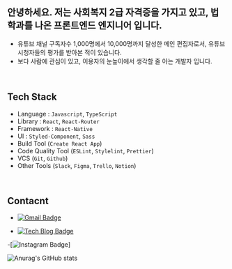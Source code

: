 ## 안녕하세요. 저는 사회복지 2급 자격증을 가지고 있고, 법학과를 나온 프론트엔드 엔지니어 입니다.

- 유튜브 채널 구독자수 1,000명에서 10,000명까지 달성한 메인 편집자로서, 유튜브 시청자들의 평가를 받아본 적이 있습니다.
- 보다 사람에 관심이 있고, 이용자의 눈높이에서 생각할 줄 아는 개발자 입니다.

<br/>

## Tech Stack 

- Language : `Javascript`,  `TypeScript`
- Library : `React`, `React-Router`
- Framework :  `React-Native`
- UI : `Styled-Component`, `Sass`
- Build Tool (`Create React App`)
- Code Quality Tool (`ESLint`, `Stylelint`, `Prettier`)
- VCS (`Git`, `Github`)
- Other Tools (`Slack`, `Figma`, `Trello`, `Notion`)

<br/>

## Contacnt 

 - [![Gmail Badge](https://img.shields.io/badge/Gmail-d14836?style=flat-square&logo=Gmail&logoColor=white&link=mailto:fomagran6@gmail.com)](mailto:flowratekim@gmail.com)

 - [![Tech Blog Badge](http://img.shields.io/badge/-Tech%20blog-black?style=flat-square&logo=blogger&logoColor=white&link=https://YuryangKim.github.io/)](https://YuryangKim.github.io/)

 -[![Instagram Badge](https://img.shields.io/badge/Instagram-7B1FA2?style=flat-square&logo=instagram&logoColor=white&link=https://www.instagram.com/flowratekim/)]

![Anurag's GitHub stats](https://github-readme-stats.vercel.app/api?username=YuryangKim&&show_icons=true&theme=nightowl)
